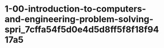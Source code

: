 # 1-00-introduction-to-computers-and-engineering-problem-solving-spri_7cffa54f5d0e4d5d8ff5f8f18f9417a5
